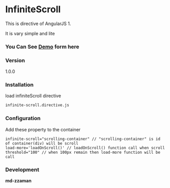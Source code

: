 # InfiniteScroll
This is directive of AngularJS 1.

It is vary simple and lite

### You Can See [Demo] form here
### Version
1.0.0

### Installation
load infiniteScroll directive

```sh
infinite-scroll.directive.js
```
### Configuration
Add these property to the container
```
infinite-scroll="scrolling-container" // "scrolling-container" is id of container(div) will be scroll
load-more='loadOnScroll()' // loadOnScroll() function call when scroll
threshold="100" // when 100px remain then load-more function will be call
```

### Development
**md-zzaman**

   [Demo]: <https://mdzzaman.github.io/InfiniteScroll/index.html>
  

